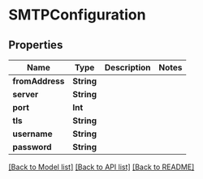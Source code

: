 # SMTPConfiguration

## Properties

Name | Type | Description | Notes
------------ | ------------- | ------------- | -------------
**fromAddress** | **String** |  | 
**server** | **String** |  | 
**port** | **Int** |  | 
**tls** | **String** |  | 
**username** | **String** |  | 
**password** | **String** |  | 

[[Back to Model list]](../#documentation-for-models) [[Back to API list]](../#documentation-for-api-endpoints) [[Back to README]](../)


